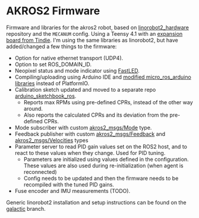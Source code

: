 # AKROS2 Firmware
Firmware and libraries for the akros2 robot, based on [linorobot2_hardware](https://github.com/linorobot/linorobot2_hardware) repository and the `MECANUM` config. Using a Teensy 4.1 with an [expansion board from Tindie](https://www.tindie.com/products/cburgess129/arduino-teensy41-teensy-41-expansion-board/). I'm using the same libraries as linorobot2, but have added/changed a few things to the firmware:

* Option for native ethernet transport (UDP4).
* Option to set ROS_DOMAIN_ID.
* Neopixel status and mode indicator using [FastLED](https://github.com/FastLED/FastLED).
* Compiling/uploading using Arduino IDE and [modified micro_ros_arduino libraries](https://github.com/adityakamath/micro_ros_arduino/tree/akros2_galactic) instead of PlatformIO.
* Calibration sketch updated and moved to a separate repo [arduino_sketchbook_ros](https://github.com/adityakamath/arduino_sketchbook_ros/tree/main/akros2_calibration/).
    * Reports max RPMs using pre-defined CPRs, instead of the other way around.
    * Also reports the calculated CPRs and its deviation from the pre-defined CPRs.
* Mode subscriber with custom [akros2_msgs/Mode](https://github.com/adityakamath/micro_ros_arduino/tree/akros2_galactic/extras/library_generation/extra_packages/akros2_msgs/msg/Mode.msg) type.
* Feedback publisher with custom [akros2_msgs/Feedback](https://github.com/adityakamath/micro_ros_arduino/tree/akros2_galactic/extras/library_generation/extra_packages/akros2_msgs/msg/Feedback.msg) and [akros2_msgs/Velocities](https://github.com/adityakamath/micro_ros_arduino/tree/akros2_galactic/extras/library_generation/extra_packages/akros2_msgs/msg/Velocities.msg) types
* Parameter server to read PID gain values set on the ROS2 host, and to react to these values when they change. Used for PID tuning.
    * Parameters are initialized using values defined in the configuration. These values are also used during re-initialization (when agent is reconnected)
    * Config needs to be updated and then the firmware needs to be recompiled with the tuned PID gains.
* Fuse encoder and IMU measurements (TODO).

Generic linorobot2 installation and setup instructions can be found on the [galactic](https://github.com/adityakamath/akros2_firmware/tree/galactic) branch.